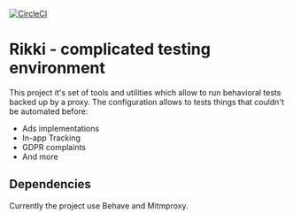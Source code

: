 [![CircleCI](https://circleci.com/gh/yamsergey/rikki.svg?style=svg&circle-token=a3ff3d7f5da08b8af00e14b5f704d375855f5685)](https://circleci.com/gh/yamsergey/rikki)

# Rikki - complicated testing environment 

This project it's set of tools and utilities which allow to run behavioral tests backed up by a proxy. The configuration allows to tests things that couldn't be automated before:

- Ads implementations 
- In-app Tracking
- GDPR complaints
- And more

## Dependencies 
Currently the project use Behave and Mitmproxy.


